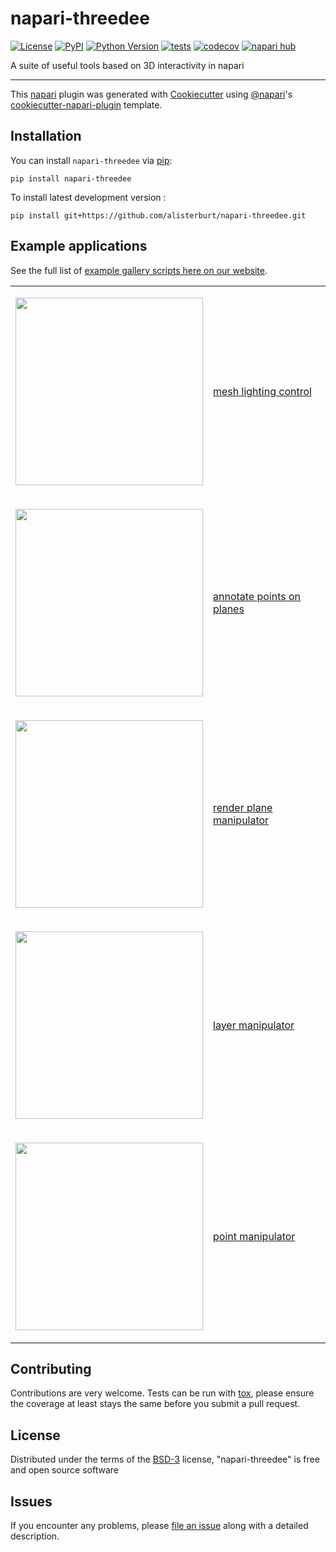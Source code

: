 # napari-threedee

[![License](https://img.shields.io/pypi/l/napari-threedee.svg?color=green)](https://github.com/alisterburt/napari-threedee/raw/main/LICENSE)
[![PyPI](https://img.shields.io/pypi/v/napari-threedee.svg?color=green)](https://pypi.org/project/napari-threedee)
[![Python Version](https://img.shields.io/pypi/pyversions/napari-threedee.svg?color=green)](https://python.org)
[![tests](https://github.com/napari-threedee/napari-threedee/workflows/tests/badge.svg)](https://github.com/napari-threedee/napari-threedee/actions)
[![codecov](https://codecov.io/gh/napari-threedee/napari-threedee/branch/main/graph/badge.svg)](https://codecov.io/gh/napari-threedee/napari-threedee)
[![napari hub](https://img.shields.io/endpoint?url=https://api.napari-hub.org/shields/napari-threedee)](https://napari-hub.org/plugins/napari-threedee)

A suite of useful tools based on 3D interactivity in napari

----------------------------------

This [napari] plugin was generated with [Cookiecutter] using [@napari]'s [cookiecutter-napari-plugin] template.

<!--
Don't miss the full getting started guide to set up your new package:
https://github.com/napari/cookiecutter-napari-plugin#getting-started

and review the napari docs for plugin developers:
https://napari.org/docs/plugins/index.html
-->

## Installation

You can install `napari-threedee` via [pip]:

    pip install napari-threedee



To install latest development version :

    pip install git+https://github.com/alisterburt/napari-threedee.git

## Example applications

See the full list of [example gallery scripts here on our website](https://napari-threedee.github.io/generated/gallery/).

<table border="0">
<tr><td>


<img src="https://user-images.githubusercontent.com/1120672/173021751-9206de7d-5675-4aac-aa9e-8585457a7799.gif"
width="300"/>

</td><td>

[mesh lighting control](https://github.com/napari-threedee/napari-threedee/blob/main/examples/plugin/mesh_headlight.py)

</td></tr><tr><td>

<img src="https://user-images.githubusercontent.com/1120672/173022286-2473b6b2-a20e-4514-88a4-8295e001f099.gif"
width="300"/>

</td><td>

[annotate points on planes](https://github.com/napari-threedee/napari-threedee/blob/main/examples/plugin/plane_point_annotator.py)

</td></tr><tr><td>

<img src="https://user-images.githubusercontent.com/1120672/173023185-b6936d1d-590c-4b9b-816a-3779dfe774da.gif"
width="300"/>

</td><td>

[render plane manipulator](https://github.com/napari-threedee/napari-threedee/blob/main/examples/plugin/render_plane_manipulator.py)

</td></tr><tr><td>

<img src="https://user-images.githubusercontent.com/1120672/173023795-7150d3c2-d3d1-4913-981d-1092c1b59f21.gif"
width="300"/>

</td><td>

[layer manipulator](https://github.com/napari-threedee/napari-threedee/blob/main/examples/plugin/layer_manipulator.py)

</td></tr><tr><td>

<img src="https://user-images.githubusercontent.com/1120672/173024361-2f05c68b-e94d-4734-9f5e-1606391e6463.gif"
width="300"/>

</td><td>

[point manipulator](https://github.com/napari-threedee/napari-threedee/blob/main/examples/plugin/points_manipulator.py)


</td></tr></table>


## Contributing

Contributions are very welcome. Tests can be run with [tox], please ensure
the coverage at least stays the same before you submit a pull request.

## License

Distributed under the terms of the [BSD-3] license,
"napari-threedee" is free and open source software

## Issues

If you encounter any problems, please [file an issue] along with a detailed description.

[napari]: https://github.com/napari/napari
[Cookiecutter]: https://github.com/audreyr/cookiecutter
[@napari]: https://github.com/napari
[MIT]: http://opensource.org/licenses/MIT
[BSD-3]: http://opensource.org/licenses/BSD-3-Clause
[GNU GPL v3.0]: http://www.gnu.org/licenses/gpl-3.0.txt
[GNU LGPL v3.0]: http://www.gnu.org/licenses/lgpl-3.0.txt
[Apache Software License 2.0]: http://www.apache.org/licenses/LICENSE-2.0
[Mozilla Public License 2.0]: https://www.mozilla.org/media/MPL/2.0/index.txt
[cookiecutter-napari-plugin]: https://github.com/napari/cookiecutter-napari-plugin

[file an issue]: https://github.com/alisterburt/napari-threedee/issues

[napari]: https://github.com/napari/napari
[tox]: https://tox.readthedocs.io/en/latest/
[pip]: https://pypi.org/project/pip/
[PyPI]: https://pypi.org/
